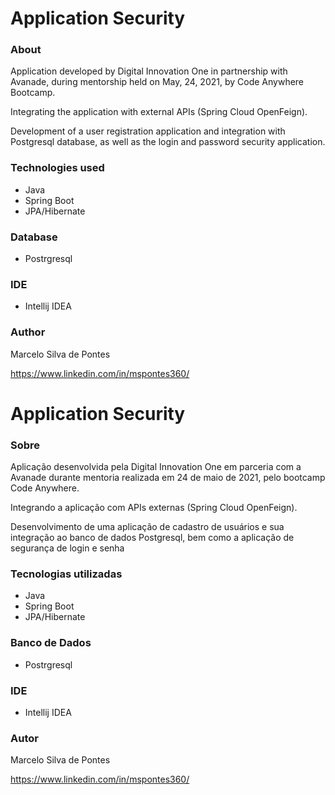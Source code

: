 # Application Security

### About

<p>Application developed by Digital Innovation One in partnership with Avanade, during mentorship held on May, 24, 2021, by Code Anywhere Bootcamp.<p>

<p>Integrating the application with external APIs (Spring Cloud OpenFeign).<p>

<p>Development of a user registration application and integration with Postgresql database, as well as the login and password security application.<p>

### Technologies used
* Java
* Spring Boot
* JPA/Hibernate

### Database
* Postrgresql

### IDE
* Intellij IDEA

### Author
<p>Marcelo Silva de Pontes<p>

<https://www.linkedin.com/in/mspontes360/>

  
# Application Security

### Sobre

<p>Aplicação desenvolvida pela Digital Innovation One em parceria com a Avanade durante mentoria realizada em 24 de maio de 2021, pelo bootcamp Code Anywhere.<p>

<p>Integrando a aplicação com APIs externas (Spring Cloud OpenFeign).<p>

<p>Desenvolvimento de uma aplicação de cadastro de usuários e sua integração ao banco de dados Postgresql, bem como a aplicação de segurança de login e senha<p>

### Tecnologias utilizadas
* Java
* Spring Boot
* JPA/Hibernate

### Banco de Dados
* Postrgresql

### IDE
* Intellij IDEA


### Autor
<p>Marcelo Silva de Pontes<p>

<https://www.linkedin.com/in/mspontes360/>

